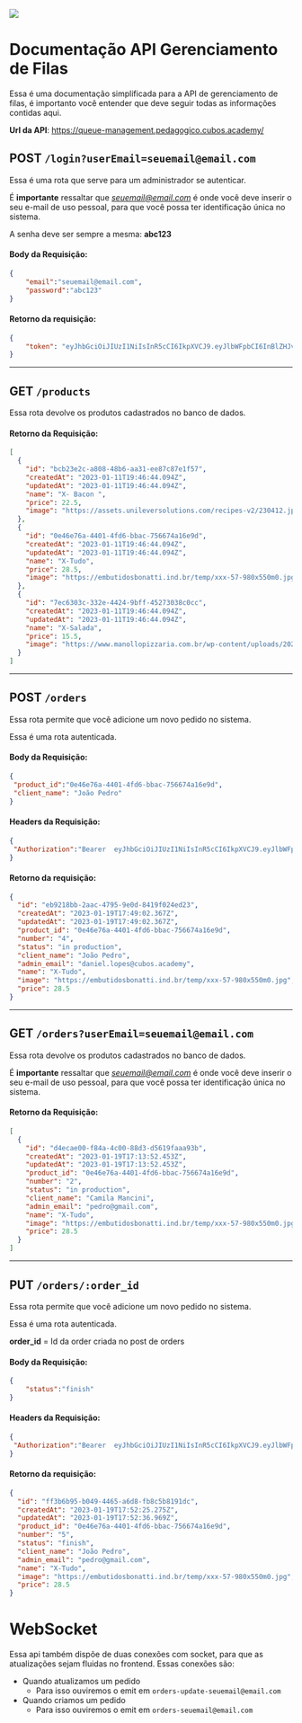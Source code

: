 ![](https://i.imgur.com/xG74tOh.png)

# Documentação API Gerenciamento de Filas

Essa é uma documentação simplificada para a API de gerenciamento de filas, é importanto você entender que deve seguir todas as informações contidas aqui.


**Url da API**: https://queue-management.pedagogico.cubos.academy/

## POST `/login?userEmail=seuemail@email.com`

Essa é uma rota que serve para um administrador se autenticar.

É **importante** ressaltar que *seuemail@email.com* é onde você deve inserir o seu e-mail de uso pessoal, para que você possa ter identificação única no sistema.

A senha deve ser sempre a mesma: **abc123**


#### Body da Requisição:
```json 
{
    "email":"seuemail@email.com",
    "password":"abc123"
}
```

#### Retorno da requisição: 

```json
{
    "token": "eyJhbGciOiJIUzI1NiIsInR5cCI6IkpXVCJ9.eyJlbWFpbCI6InBlZHJvQGdtYWlsLmNvbSIsImlhdCI6MTY3NDE0ODg0MCwiZXhwIjoxNjc0MjM1MjQwfQ.Iqev2UUCVRyy1ULDDbF8-kFRmgFcm0wTEAWGrYkA8Uk"
}
```

--- 
## GET `/products`

Essa rota devolve os produtos cadastrados no banco de dados.


#### Retorno da Requisição:
```json 
[
  {
    "id": "bcb23e2c-a808-48b6-aa31-ee87c87e1f57",
    "createdAt": "2023-01-11T19:46:44.094Z",
    "updatedAt": "2023-01-11T19:46:44.094Z",
    "name": "X- Bacon ",
    "price": 22.5,
    "image": "https://assets.unileversolutions.com/recipes-v2/230412.jpg?imwidth=800"
  },
  {
    "id": "0e46e76a-4401-4fd6-bbac-756674a16e9d",
    "createdAt": "2023-01-11T19:46:44.094Z",
    "updatedAt": "2023-01-11T19:46:44.094Z",
    "name": "X-Tudo",
    "price": 28.5,
    "image": "https://embutidosbonatti.ind.br/temp/xxx-57-980x550m0.jpg"
  },
  {
    "id": "7ec6303c-332e-4424-9bff-45273038c0cc",
    "createdAt": "2023-01-11T19:46:44.094Z",
    "updatedAt": "2023-01-11T19:46:44.094Z",
    "name": "X-Salada",
    "price": 15.5,
    "image": "https://www.manollopizzaria.com.br/wp-content/uploads/2021/02/X_TUDO_DE_HAMBURGUER1-1.jpg"
  }
]

```

---

## POST `/orders`

Essa rota permite que você adicione um novo pedido no sistema.

Essa é uma rota autenticada.


#### Body da Requisição:
```json 
{
 "product_id":"0e46e76a-4401-4fd6-bbac-756674a16e9d", 
 "client_name": "João Pedro"
}
```

#### Headers da Requisição:
```json 
{
 "Authorization":"Bearer  eyJhbGciOiJIUzI1NiIsInR5cCI6IkpXVCJ9.eyJlbWFpbCI6InBlZHJvQGdtYWlsLmNvbSIsImlhdCI6MTY3NDE1MDcxOCwiZXhwIjoxNjc0MjM3MTE4fQ.MbIXE4qPHtXpszzBv4Eis3QXOkTqKCo0D-6WJliNOHc"
}
```


#### Retorno da requisição: 

```json
{
  "id": "eb9218bb-2aac-4795-9e0d-8419f024ed23",
  "createdAt": "2023-01-19T17:49:02.367Z",
  "updatedAt": "2023-01-19T17:49:02.367Z",
  "product_id": "0e46e76a-4401-4fd6-bbac-756674a16e9d",
  "number": "4",
  "status": "in production",
  "client_name": "João Pedro",
  "admin_email": "daniel.lopes@cubos.academy",
  "name": "X-Tudo",
  "image": "https://embutidosbonatti.ind.br/temp/xxx-57-980x550m0.jpg",
  "price": 28.5
}
```
---

## GET `/orders?userEmail=seuemail@email.com`

Essa rota devolve os produtos cadastrados no banco de dados.

É **importante** ressaltar que *seuemail@email.com* é onde você deve inserir o seu e-mail de uso pessoal, para que você possa ter identificação única no sistema.


#### Retorno da Requisição:
```json 
[
  {
    "id": "d4ecae00-f84a-4c00-88d3-d5619faaa93b",
    "createdAt": "2023-01-19T17:13:52.453Z",
    "updatedAt": "2023-01-19T17:13:52.453Z",
    "product_id": "0e46e76a-4401-4fd6-bbac-756674a16e9d",
    "number": "2",
    "status": "in production",
    "client_name": "Camila Mancini",
    "admin_email": "pedro@gmail.com",
    "name": "X-Tudo",
    "image": "https://embutidosbonatti.ind.br/temp/xxx-57-980x550m0.jpg",
    "price": 28.5
  }
]

```

---

## PUT `/orders/:order_id`

Essa rota permite que você adicione um novo pedido no sistema.

Essa é uma rota autenticada.


**order_id** = Id da order criada no post de orders


#### Body da Requisição:
```json 
{
    "status":"finish"
}
```

#### Headers da Requisição:
```json 
{
 "Authorization":"Bearer  eyJhbGciOiJIUzI1NiIsInR5cCI6IkpXVCJ9.eyJlbWFpbCI6InBlZHJvQGdtYWlsLmNvbSIsImlhdCI6MTY3NDE1MDcxOCwiZXhwIjoxNjc0MjM3MTE4fQ.MbIXE4qPHtXpszzBv4Eis3QXOkTqKCo0D-6WJliNOHc"
}
```

#### Retorno da requisição: 

```json
{
  "id": "ff3b6b95-b049-4465-a6d8-fb8c5b8191dc",
  "createdAt": "2023-01-19T17:52:25.275Z",
  "updatedAt": "2023-01-19T17:52:36.969Z",
  "product_id": "0e46e76a-4401-4fd6-bbac-756674a16e9d",
  "number": "5",
  "status": "finish",
  "client_name": "João Pedro",
  "admin_email": "pedro@gmail.com",
  "name": "X-Tudo",
  "image": "https://embutidosbonatti.ind.br/temp/xxx-57-980x550m0.jpg",
  "price": 28.5
}
```

# WebSocket

Essa api também dispõe de duas conexões com socket, para que as atualizações sejam fluidas no frontend. Essas conexões são:

- Quando atualizamos um pedido
    - Para isso ouviremos o emit em `orders-update-seuemail@email.com`
- Quando criamos um pedido
    - Para isso ouviremos o emit em `orders-seuemail@email.com`
